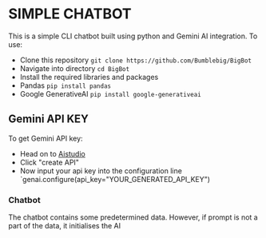 # SIMPLE CHATBOT
This is a simple CLI chatbot built using python and Gemini AI integration. To use:
- Clone this repository
`git clone https://github.com/Bumblebig/BigBot`
- Navigate into directory
`cd BigBot`
- Install the required libraries and packages
- Pandas
`pip install pandas`
- Google GenerativeAI
`pip install google-generativeai`

## Gemini API KEY
To get Gemini API key:
- Head on to [Aistudio](https://aistudio.google.com/app/apikey)
- Click "create API"
- Now input your api key into the configuration line
`genai.configure(api_key="YOUR_GENERATED_API_KEY")

### Chatbot
The chatbot contains some predetermined data. However, if prompt is not a part of the data, it initialises the AI
